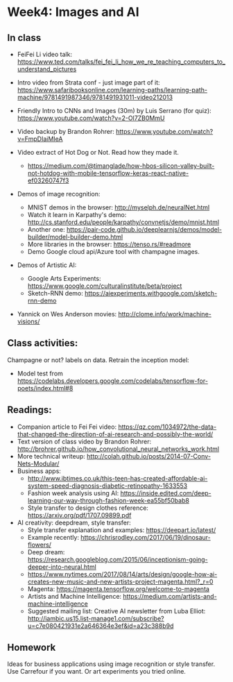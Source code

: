 # Week4:  Images and AI

## In class

* FeiFei Li video talk:
https://www.ted.com/talks/fei_fei_li_how_we_re_teaching_computers_to_understand_pictures
* Intro video from Strata conf - just image part of it: https://www.safaribooksonline.com/learning-paths/learning-path-machine/9781491987346/9781491931011-video212013
* Friendly Intro to CNNs and Images (30m) by Luis Serrano (for quiz): https://www.youtube.com/watch?v=2-Ol7ZB0MmU
* Video backup by Brandon Rohrer: https://www.youtube.com/watch?v=FmpDIaiMIeA
* Video extract of Hot Dog or Not.  Read how they made it.
	* https://medium.com/@timanglade/how-hbos-silicon-valley-built-not-hotdog-with-mobile-tensorflow-keras-react-native-ef03260747f3
* Demos of image recognition:
	* MNIST demos in the browser: http://myselph.de/neuralNet.html
	* Watch it learn in Karpathy's demo: http://cs.stanford.edu/people/karpathy/convnetjs/demo/mnist.html
	* Another one: https://pair-code.github.io/deeplearnjs/demos/model-builder/model-builder-demo.html
	* More libraries in the browser: https://tenso.rs/#readmore
	* Demo Google cloud api/Azure tool with champagne images.
* Demos of Artistic AI:
	* Google Arts Experiments: https://www.google.com/culturalinstitute/beta/project
	* Sketch-RNN demo: https://aiexperiments.withgoogle.com/sketch-rnn-demo

* Yannick on Wes Anderson movies: http://clome.info/work/machine-visions/

## Class activities:

Champagne or not? labels on data.  Retrain the inception model:

* Model test from https://codelabs.developers.google.com/codelabs/tensorflow-for-poets/index.html#8


## Readings:

* Companion article to Fei Fei video: https://qz.com/1034972/the-data-that-changed-the-direction-of-ai-research-and-possibly-the-world/
* Text version of class video by Brandon Rohrer: http://brohrer.github.io/how_convolutional_neural_networks_work.html
* More technical writeup: http://colah.github.io/posts/2014-07-Conv-Nets-Modular/
* Business apps:
	* http://www.ibtimes.co.uk/this-teen-has-created-affordable-ai-system-speed-diagnosis-diabetic-retinopathy-1633553
	* Fashion week analysis using AI: https://inside.edited.com/deep-learning-our-way-through-fashion-week-ea55bf50bab8
	* Style transfer to design clothes reference: https://arxiv.org/pdf/1707.09899.pdf
* AI creativity: deepdream, style transfer:
	* Style transfer explanation and examples: https://deepart.io/latest/
	* Example recently: https://chrisrodley.com/2017/06/19/dinosaur-flowers/
	* Deep dream: https://research.googleblog.com/2015/06/inceptionism-going-deeper-into-neural.html
	* https://www.nytimes.com/2017/08/14/arts/design/google-how-ai-creates-new-music-and-new-artists-project-magenta.html?_r=0
	* Magenta: https://magenta.tensorflow.org/welcome-to-magenta 
	* Artists and Machine Intelligence: 
	https://medium.com/artists-and-machine-intelligence
	* Suggested mailing list: Creative AI newsletter from Luba Elliot: http://iambic.us15.list-manage1.com/subscribe?u=c7e080421931e2a646364e3ef&id=a23c388b9d


## Homework

Ideas for business applications using image recognition or style transfer. Use Carrefour if you want.
Or art experiments you tried online.

